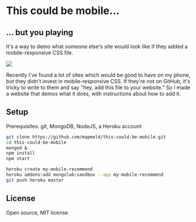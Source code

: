 # This could be mobile...

## ... but you playing

It's a way to demo what someone else's site would look like
if they added a mobile-responsive CSS file.

<img src="http://i.imgur.com/j1AAylT.png"/>

Recently I've found a lot of sites which would be good to have on my phone, but they
didn't invest in mobile-responsive CSS. If they're not on GitHub, it's tricky to write to them
and say "hey, add this file to your website." So I made a website that demos what it does,
with instructions about how to add it.

## Setup

Prerequisites: git, MongoDB, NodeJS, a Heroku account

```bash
git clone https://github.com/mapmeld/this-could-be-mobile.git
cd this-could-be-mobile
mongod &
npm install
npm start

heroku create my-mobile-recommend
heroku addons:add mongolab:sandbox --app my-mobile-recommend
git push heroku master
```

## License

Open source, MIT license
